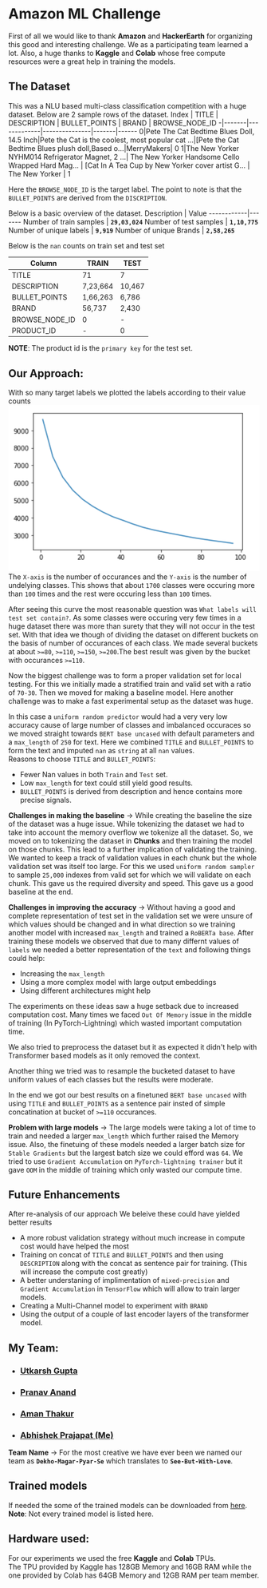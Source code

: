 # Amazon ML Challenge
First of all we would like to thank **Amazon** and **HackerEarth** for organizing this good and interesting challenge. We as a participating team learned a lot. Also, a huge thanks to **Kaggle** and **Colab** whose free compute resources were a great help in training the models.

## The Dataset
This was a NLU based multi-class classification competition with a huge dataset. Below are 2 sample rows of the dataset.
Index | TITLE | DESCRIPTION | BULLET_POINTS | BRAND | BROWSE_NODE_ID
-|-------|-------------|---------------|-------|------
0|Pete The Cat Bedtime Blues Doll, 14.5 Inch|Pete the Cat is the coolest, most popular cat ...|[Pete the Cat Bedtime Blues plush doll,Based o...|MerryMakers| 0
1|The New Yorker NYHM014 Refrigerator Magnet, 2 ...| The New Yorker Handsome Cello Wrapped Hard Mag... | [Cat In A Tea Cup by New Yorker cover artist G... | The New Yorker | 1

Here the `BROWSE_NODE_ID` is the target label. The point to note is that the `BULLET_POINTS` are derived from the `DISCRIPTION`.

Below is a basic overview of the dataset.
Description | Value
------------|-------
Number of train samples | **`29,03,024`**
Number of test samples | **`1,10,775`**
Number of unique labels | **`9,919`**
Number of unique Brands | **`2,58,265`**

Below is the `nan` counts on train set and test set


Column | TRAIN | TEST 
-------|-------|--------
TITLE | 71 | 7
DESCRIPTION | 7,23,664 | 10,467
BULLET_POINTS | 1,66,263 | 6,786
BRAND | 56,737 | 2,430 
BROWSE_NODE_ID | 0 | -
PRODUCT_ID | - | 0

**NOTE**: The product id is the `primary key` for the test set.

## Our Approach:
With so many target labels we plotted the labels according to their value counts <img src='./Images/value_counts.PNG'> <br>
The `X-axis` is the number of occurances and the `Y-axis` is the number of undelying classes. This shows that about `1700` classes were occuring more than `100` times and the rest were occuring less than `100` times.

After seeing this curve the most reasonable question was `What labels will test set contain?`. As some classes were occuring very few times in a huge dataset there was more than surety that they will not occur in the test set. With that idea we though of dividing the dataset on different buckets on the basis of number of occurances of each class.
We made several buckets at about `>=80`, `>=110`, `>=150`, `>=200`.The best result was given by the bucket with occurances `>=110`.

Now the biggest challenge was to form a proper validation set for local testing. For this we initially made a stratified train and valid set with a ratio of `70-30`. Then we moved for making a baseline model. Here another challenge was to make a fast experimental setup as the dataset was huge.

In this case a `uniform random predictor` would had a very very low accuracy cause of large number of classes and imbalanced occuraces so we moved straight towards `BERT base uncased` with default parameters and a `max_length` of `250` for text. Here we combined `TITLE` and `BULLET_POINTS` to form the text and imputed `nan` as `string` at all `nan` values. <br>
Reasons to choose `TITLE` and `BULLET_POINTS`:
* Fewer Nan values in both `Train` and `Test` set.
* Low `max_length` for text could still yield good results.
* `BULLET_POINTS` is derived from description and hence contains more precise signals.

**Challenges in making the baseline** -> While creating the baseline the size of the dataset was a huge issue. While tokenizing the dataset we had to take into account the memory overflow we tokenize all the dataset. So, we moved on to tokenizing the dataset in **Chunks** and then training the model on those chunks. This lead to a further implication of validating the training. We wanted to keep a track of validation values in each chunk but the whole validation set was itself too large. For this we used `uniform random sampler` to sample `25,000` indexes from valid set for which we will validate on each chunk. This gave us the required diversity and speed. This gave us a good baseline at the end.

**Challenges in improving the accuracy** -> Without having a good and complete representation of test set in the validation set we were unsure of which values should be changed and in what direction so we training another model with increased `max_length` and trained a `RoBERTa base`. After training these models we observed that due to many differnt values of `labels` we needed a better representation of the `text` and following things could help:
 * Increasing the `max_length`
 * Using a more complex model with large output embeddings
 * Using different architectures might help

The experiments on these ideas saw a huge setback due to increased computation cost. Many times we faced `Out Of Memory` issue in the middle of training (In PyTorch-Lightning) which wasted important computation time.

We also tried to preprocess the dataset but it as expected it didn't help with Transformer based models as it only removed the context.

Another thing we tried was to resample the bucketed dataset to have uniform values of each classes but the results were moderate.

In the end we got our best results on a finetuned `BERT base uncased` with using `TITLE` and `BULLET_POINTS` as a sentence pair insted of simple concatination at bucket of `>=110` occurances.

**Problem with large models** -> The large models were taking a lot of time to train and needed a larger `max_length` which further raised the Memory issue. Also, the finetuing of these models needed a larger batch size for `Stable Gradients` but the largest batch size we could efford was `64`. We tried to use `Gradient Accumulation` on `PyTorch-lightning trainer` but it gave `OOM` in the middle of training which only wasted our compute time.


## Future Enhancements
After re-analysis of our approach We beleive these could have yielded better results
 * A more robust validation strategy without much increase in compute cost would have helped the most
 * Training on concat of `TITLE` and `BULLET_POINTS` and then using `DESCRIPTION` along with the concat as sentence pair for training. (This will increase the compute cost greatly)
 * A better understaning of implimentation of `mixed-precision` and `Gradient Accumulation` in `TensorFlow` which will allow to train larger models.
 * Creating a Multi-Channel model to experiment with `BRAND`
 * Using the output of a couple of last encoder layers of the transformer model.

## My Team:
* ### [Utkarsh Gupta](https://www.linkedin.com/in/utkarsh-gupta007/)
* ### [Pranav Anand](https://www.linkedin.com/in/pranavanand24/)
* ### [Aman Thakur](https://www.linkedin.com/in/athakur1703/)
* ### [Abhishek Prajapat (Me)](https://www.linkedin.com/in/AbhishekPrajapat/)

**Team Name** -> For the most creative we have ever been we named our team as **`Dekho-Magar-Pyar-Se`** which translates to **`See-But-With-Love`**.


## Trained models
If needed the some of the trained models can be downloaded from [here](https://drive.google.com/drive/folders/1dgNHLTWvd7l96dgyecqo9leVG4POTzBl?usp=sharing). <br>
**Note**: Not every trained model is listed here.

## Hardware used:
For our experiments we used the free **Kaggle** and **Colab** TPUs.<br>
The TPU provided by Kaggle has 128GB Memory and 16GB RAM while the one provided by Colab has 64GB Memory and 12GB RAM per team member.
